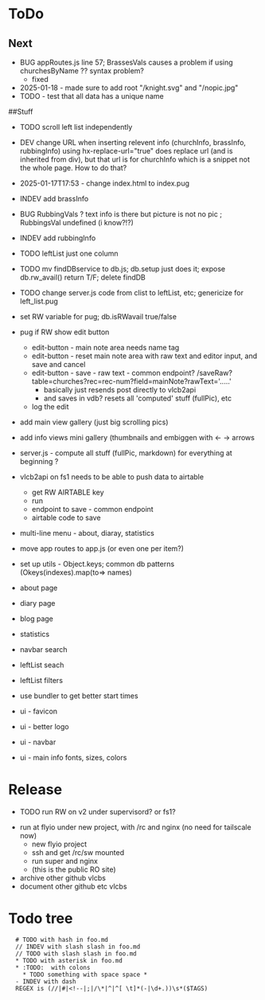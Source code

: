 

# ToDo

## Next
- BUG appRoutes.js line 57;  BrassesVals causes a problem if using churchesByName ?? syntax problem?
  - fixed
- 2025-01-18 - made sure to add root "/knight.svg" and "/nopic.jpg"
- TODO - test that all data has a unique name

##Stuff

- TODO scroll left list independently
- DEV change URL when inserting relevent info (churchInfo, brassInfo, rubbingInfo)
  using hx-replace-url="true" does replace url (and is inherited from div),
  but that url is for churchInfo which is a snippet not the whole page. How to do that?
- 2025-01-17T17:53 - change index.html to index.pug
- INDEV add brassInfo
- BUG RubbingVals ?
  text info is there but picture is not no pic ;  RubbingsVal undefined (i know?!?)
- INDEV add rubbingInfo
- TODO leftList just one column
- TODO mv findDBservice to db.js;  db.setup just does it;  expose db.rw_avail() return T/F; delete findDB
- TODO change server.js code from clist to leftList, etc; genericize for left_list.pug
- set RW variable for pug; db.isRWavail true/false
- pug if RW show edit button
  * edit-button - main note area needs name tag
  * edit-button - reset main note area with raw text and editor input, and save and cancel
  * edit-button - save - raw text - common endpoint? /saveRaw?table=churches?rec=rec-num?field=mainNote?rawText='.....'
    * basically just resends post directly to vlcb2api
    * and saves in vdb? resets all 'computed' stuff (fullPic), etc
  * log the edit
- add main view gallery (just big scrolling pics)
- add info views mini gallery (thumbnails and embiggen with <- -> arrows
- server.js - compute all stuff (fullPic, markdown) for everything at beginning ?
- vlcb2api on fs1 needs to be able to push data to airtable
  * get RW AIRTABLE key
  * run
  * endpoint to save - common endpoint
  * airtable code to save
- multi-line menu - about, diaray, statistics
- move app routes to app.js (or even one per item?)
- set up utils - Object.keys;  common db patterns  (Okeys(indexes).map(to=> names)
- about page
- diary page
- blog page
- statistics
- navbar search
- leftList seach
- leftList filters
- use bundler to get better start times

- ui - favicon
- ui - better logo
- ui - navbar
- ui - main info fonts, sizes, colors















# Release
- TODO run RW on v2 under supervisord? or fs1?
* run at flyio under new project, with /rc and nginx (no need for tailscale now)
  * new flyio project
  * ssh and get /rc/sw mounted
  * run super and nginx 
  * (this is the public RO site)
* archive other github vlcbs
* document other github etc vlcbs

# Todo tree
```
  # TODO with hash in foo.md
  // INDEV with slash slash in foo.md
  // TODO with slash slash in foo.md
  * TODO with asterisk in foo.md
  * :TODO:  with colons
    * TODO something with space space *
  - INDEV with dash
  REGEX is (//|#|<!--|;|/\*|^|^[ \t]*(-|\d+.))\s*($TAGS)
```

